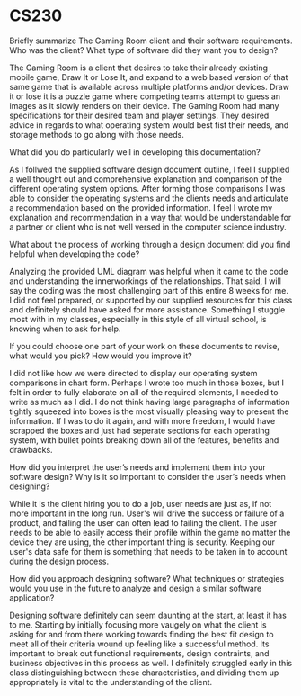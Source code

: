 # CS230
Briefly summarize The Gaming Room client and their software requirements. Who was the client? What type of software did they want you to design?

The Gaming Room is a client that desires to take their already existing mobile game, Draw It or Lose It, and expand to a web based version of that same game that is available across multiple platforms and/or devices. Draw it or lose it is a puzzle game where competing teams attempt to guess an images as it slowly renders on their device. The Gaming Room had many specifications for their desired team and player settings. They desired advice in regards to what operating system would best fist their needs, and storage methods to go along with those needs.

What did you do particularly well in developing this documentation?

As I follwed the supplied software design document outline, I feel I supplied a well thought out and comprehensive explanation and comparison of the different operating system options. After forming those comparisons I was able to consider the operating systems and the clients needs and articulate a recommendation based on the provided information. I feel I wrote my explanation and recommendation in a way that would be understandable for a partner or client who is not well versed in the computer science industry. 

What about the process of working through a design document did you find helpful when developing the code?

Analyzing the provided UML diagram was helpful when it came to the code and understanding the innerworkings of the relationships. That said, I will say the coding was the most challenging part of this entire 8 weeks for me. I did not feel prepared, or supported by our supplied resources for this class and definitely should have asked for more assistance. Something I stuggle most with in my classes, especially in this style of all virtual school, is knowing when to ask for help. 

If you could choose one part of your work on these documents to revise, what would you pick? How would you improve it?

I did not like how we were directed to display our operating system comparisons in chart form. Perhaps I wrote too much in those boxes, but I felt in order to fully elaborate on all of the required elements, I needed to write as much as I did. I do not think having large paragraphs of information tightly squeezed into boxes is the most visually pleasing way to present the information. If I was to do it again, and with more freedom, I would have scrapped the boxes and just had seperate sections for each operating system, with bullet points breaking down all of the features, benefits and drawbacks.

How did you interpret the user’s needs and implement them into your software design? Why is it so important to consider the user’s needs when designing?

While it is the client hiring you to do a job, user needs are just as, if not more important in the long run. User's will drive the success or failure of a product, and failing the user can often lead to failing the client. The user needs to be able to easily access their profile within the game no matter the device they are using, the other important thing is security. Keeping our user's data safe for them is something that needs to be taken in to account during the design process.

How did you approach designing software? What techniques or strategies would you use in the future to analyze and design a similar software application?

Designing software definitely can seem daunting at the start, at least it has to me. Starting by initially focusing more vaugely on what the client is asking for and from there working towards finding the best fit design to meet all of their criteria wound up feeling like a successful method. Its important to break out functional requirements, design contraints, and business objectives in this process as well. I definitely struggled early in this class distinguishing between these characteristics, and dividing them up appropriately is vital to the understanding of the client. 
